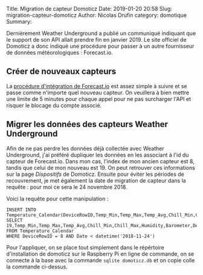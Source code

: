 Title: Migration de capteur Domoticz
Date: 2019-01-20 20:58
Slug: migration-capteur-domoticz
Author: Nicolas Drufin
category: domotique
Summary: 

Dernièrement Weather Underground a publié un communiqué indiquant que le support de son API allait prendre fin en janvier 2019. Le site officiel de Domoticz a donc indiqué une procédure pour passer à un autre fournisseur de données météorologiques : Forecast.io. 

## Créer de nouveaux capteurs

La [procédure d'intégration de Forecast.io](https://www.domoticz.com/wiki/Weather_forecast_from_forecast.io_in_Domoticz) est assez simple à suivre et se passe comme n'importe quel nouveau capteur. On veuillera à bien mettre une limite de 5 minutes pour chaque appel pour ne pas surcharger l'API et risquer le blocage du compte associé.

## Migrer les données des capteurs Weather Underground

Afin de ne pas perdre les données déjà collectée avec Weather Underground, j'ai préféré dupliquer les données en les associant à l'id du capteur de Forecast.io. Dans mon cas, l'index de mon ancien capteur est 8, tandis que celui de mon nouveau est 19. On peut retrouver ces informations sur la page *Dispositifs* de Domoticz. Ensuite pour éviter les périodes de recouvrement, je met également la date de migration de capteur dans la requête : pour moi ce sera le 24 novembre 2018. 

Voici la requête pour cette manipulation :
```
INSERT INTO Temperature_Calendar(DeviceRowID,Temp_Min,Temp_Max,Temp_Avg,Chill_Min,Chill_Max,Humidity,Barometer,DewPoint,SetPoint_Min,SetPoint_Max,SetPoint_Avg,Date)
SELECT 19,Temp_Min,Temp_Max,Temp_Avg,Chill_Min,Chill_Max,Humidity,Barometer,DewPoint,SetPoint_Min,SetPoint_Max,SetPoint_Avg,Date
FROM Temperature_Calendar
WHERE DeviceRowID = 8 AND Date < datetime('2018-11-24')
```

Pour l'appliquer, on se place tout simplement dans le répértoire d'installation de domoticz sur le Raspberry Pi en ligne de commande, on se connecte à la base avec la commande `sqlite domoticz.db` et on copie colle la commande ci-dessus.
